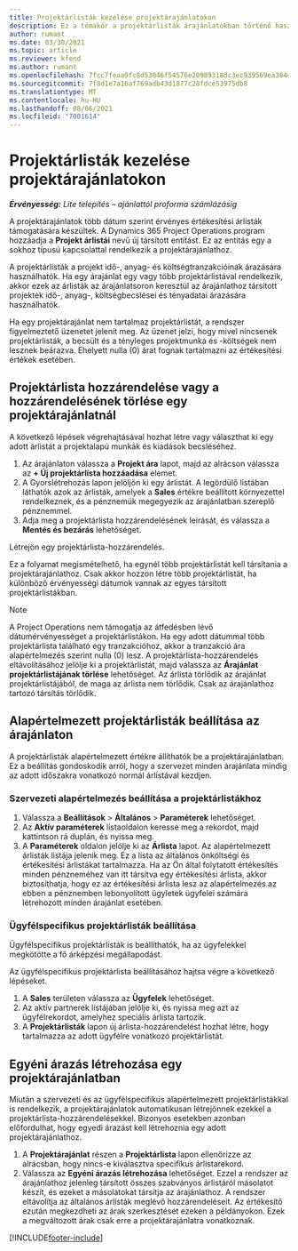 ```yaml
---
title: Projektárlisták kezelése projektárajánlatokon
description: Ez a témakör a projektárlisták árajánlatokban történő használatát ismerteti.
author: rumant
ms.date: 03/30/2021
ms.topic: article
ms.reviewer: kfend
ms.author: rumant
ms.openlocfilehash: 7fcc7feaa9fc8d53046f54576e20989318dc3ec939569ea3844b18097512a24b
ms.sourcegitcommit: 7f8d1e7a16af769adb43d1877c28fdce53975db8
ms.translationtype: MT
ms.contentlocale: hu-HU
ms.lasthandoff: 08/06/2021
ms.locfileid: "7001614"
---
```

# <a name="manage-project-price-lists-on-project-quotes"></a>Projektárlisták kezelése projektárajánlatokon 

_**Érvényesség:** Lite telepítés – ajánlattól proforma számlázásig_

A projektárajánlatok több dátum szerint érvényes értékesítési árlisták támogatására készültek. A Dynamics 365 Project Operations program hozzáadja a **Projekt árlistái** nevű új társított entitást. Ez az entitás egy a sokhoz típusú kapcsolattal rendelkezik a projektárajánlathoz.

A projektárlisták a projekt idő-, anyag- és költségtranzakcióinak árazására használhatók. Ha egy árajánlat egy vagy több projektárlistával rendelkezik, akkor ezek az árlisták az árajánlatsoron keresztül az árajánlathoz társított projektek idő-, anyag-, költségbecslései és tényadatai árazására használhatók.

Ha egy projektárajánlat nem tartalmaz projektárlistát, a rendszer figyelmeztető üzenetet jelenít meg. Az üzenet jelzi, hogy mivel nincsenek projektárlisták, a becsült és a tényleges projektmunka és -költségek nem lesznek beárazva. Ehelyett nulla (0) árat fognak tartalmazni az értékesítési értékek esetében.

## <a name="associate-or-disassociate-a-project-price-list-on-a-project-quote"></a>Projektárlista hozzárendelése vagy a hozzárendelésének törlése egy projektárajánlatnál

A következő lépések végrehajtásával hozhat létre vagy választhat ki egy adott árlistát a projektalapú munkák és kiadások becsléséhez.

1. Az árajánlaton válassza a **Projekt ára** lapot, majd az alrácson válassza az **+ Új projektárlista hozzáadása** elemet.
2. A Gyorslétrehozás lapon jelöljön ki egy árlistát. A legördülő listában láthatók azok az árlisták, amelyek a **Sales** értékre beállított környezettel rendelkeznek, és a pénznemük megegyezik az árajánlatban szereplő pénznemmel.
4. Adja meg a projektárlista hozzárendelésének leírását, és válassza a **Mentés és bezárás** lehetőséget.

Létrejön egy projektárlista-hozzárendelés.

Ez a folyamat megismételhető, ha egynél több projektárlistát kell társítania a projektárajánlathoz. Csak akkor hozzon létre több projektárlistát, ha különböző érvényességi dátumok vannak az egyes társított projektárlistákban.

> [!NOTE]
> A Project Operations nem támogatja az átfedésben lévő dátumérvényességet a projektárlistákon. Ha egy adott dátummal több projektárlista található egy tranzakcióhoz, akkor a tranzakció ára alapértelmezés szerint nulla (0) lesz.
A projektárlista-hozzárendelés eltávolításához jelölje ki a projektárlistát, majd válassza az **Árajánlat projektárlistájának törlése** lehetőséget. Az árlista törlődik az árajánlat projektárlistájából, de maga az árlista nem törlődik. Csak az árajánlathoz tartozó társítás törlődik.

## <a name="set-up-default-project-price-lists-on-a-quote"></a>Alapértelmezett projektárlisták beállítása az árajánlaton

A projektárlisták alapértelmezett értékre állíthatók be a projektárajánlatban. Ez a beállítás gondoskodik arról, hogy a szervezet minden árajánlata mindig az adott időszakra vonatkozó normál árlistával kezdjen.

### <a name="set-up-organizational-default-for-project-price-lists"></a>Szervezeti alapértelmezés beállítása a projektárlistákhoz

1. Válassza a **Beállítások** > **Általános** > **Paraméterek** lehetőséget.
2. Az **Aktív paraméterek** listaoldalon keresse meg a rekordot, majd kattintson rá duplán, és nyissa meg. 
3. A **Paraméterek** oldalon jelölje ki az **Árlista** lapot. Az alapértelmezett árlisták listája jelenik meg. Ez a lista az általános önköltségi és értékesítési árlistákat tartalmazza. Ha az Ön által folytatott értékesítés minden pénzneméhez van itt társítva egy értékesítési árlista, akkor biztosíthatja, hogy ez az értékesítési árlista lesz az alapértelmezés az ebben a pénznemben lebonyolított ügyletek ügyfelei számára létrehozott minden árajánlat esetében.

### <a name="set-up-customer-specific-project-price-lists"></a>Ügyfélspecifikus projektárlisták beállítása

Ügyfélspecifikus projektárlisták is beállíthatók, ha az ügyfelekkel megkötötte a fő árképzési megállapodást.

Az ügyfélspecifikus projektárlista beállításához hajtsa végre a következő lépéseket.

1. A **Sales** területen válassza az **Ügyfelek** lehetőséget.
2. Az aktív partnerek listájában jelölje ki, és nyissa meg azt az ügyfélrekordot, amelyhez speciális árlista tartozik.
3. A **Projektárlisták** lapon új árlista-hozzárendelést hozhat létre, hogy tartalmazza az adott ügyfélre vonatkozó projektárlistát.

## <a name="create-custom-pricing-on-a-project-quote"></a>Egyéni árazás létrehozása egy projektárajánlatban

Miután a szervezeti és az ügyfélspecifikus alapértelmezett projektárlistákkal is rendelkezik, a projektárajánlatok automatikusan létrejönnek ezekkel a projektárlista-hozzárendelésekkel. Bizonyos esetekben azonban előfordulhat, hogy egyedi árazást kell létrehoznia egy adott projektárajánlathoz. 

1. A **Projektárajánlat** részen a **Projektárlista** lapon ellenőrizze az alrácsban, hogy nincs-e kiválasztva specifikus árlistarekord.
2. Válassza az **Egyéni árazás létrehozása** lehetőséget. Ezzel a rendszer az árajánlathoz jelenleg társított összes szabványos árlistáról másolatot készít, és ezeket a másolatokat társítja az árajánlathoz. A rendszer eltávolítja az általános árlisták meglévő hozzárendeléseit. Az értékesítő ezután megkezdheti az árak szerkesztését ezeken a példányokon. Ezek a megváltozott árak csak erre a projektárajánlatra vonatkoznak.


[!INCLUDE[footer-include](../../includes/footer-banner.md)]
